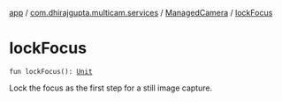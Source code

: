 [app](../../index.md) / [com.dhirajgupta.multicam.services](../index.md) / [ManagedCamera](index.md) / [lockFocus](./lock-focus.md)

# lockFocus

`fun lockFocus(): `[`Unit`](https://kotlinlang.org/api/latest/jvm/stdlib/kotlin/-unit/index.html)

Lock the focus as the first step for a still image capture.

